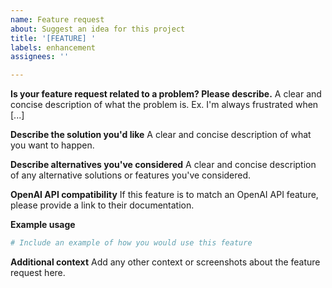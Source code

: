 ```yaml
---
name: Feature request
about: Suggest an idea for this project
title: '[FEATURE] '
labels: enhancement
assignees: ''

---
```


**Is your feature request related to a problem? Please describe.**
A clear and concise description of what the problem is. Ex. I'm always frustrated when [...]

**Describe the solution you'd like**
A clear and concise description of what you want to happen.

**Describe alternatives you've considered**
A clear and concise description of any alternative solutions or features you've considered.

**OpenAI API compatibility**
If this feature is to match an OpenAI API feature, please provide a link to their documentation.

**Example usage**
```python
# Include an example of how you would use this feature
```

**Additional context**
Add any other context or screenshots about the feature request here. 